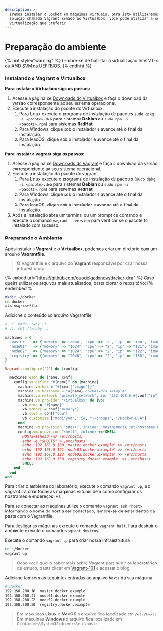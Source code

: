 ```yaml
---
description: >-
  Iremos instalar o Docker em máquinas virtuais, para isto utilizaremos uma
  solução chamada Vagrant somado ao Virtualbox, você pode utilizar a solução de
  virtualização que preferir
---
```


# Preparação do ambiente

{% hint style="warning" %}
Lembre-se de habilitar a virtualização Intel VT-x ou AMD SVM na UEFI/BIOS.
{% endhint %}

### Instalando o Vagrant e Virtualbox

**Para instalar o Virtualbox siga os passos:**

1. Acesse a página de [Downloads do Virtualbox](https://www.virtualbox.org/wiki/Downloads) e faça o download da versão correspondente ao seu sistema operacional.
2. Execute a instalação do pacote do Virtualbox.&#x20;
   1. Para Linux execute o programa de instalação de pacotes `sudo dpkg -i <pacote>.deb` para sistemas **Debian** ou `sudo rpm -i <pacote>.rpm`) para sistemas **RedHat**
   2. Para Windows, clique sob o instalador e avance até o final da instalação.&#x20;
   3. Para MacOS, clique sob o instalador e avance até o final da instalação.

**Para Instalar o vagrant siga os passos:**

1. Acesse a página de [Downloads do Vagrant](https://www.vagrantup.com/downloads.html) e faça o download da versão correspondente ao seu sistema operacional.
2. Execute a instalação do pacote do vagrant.&#x20;
   1. Para Linux execute o programa de instalação de pacotes (`sudo dpkg -i <pacote>.deb` para sistemas **Debian** ou `sudo rpm -i <pacote>.rpm`) para sistemas **RedHat**
   2. Para Windows, clique sob o instalador e avance até o final da instalação.
   3. Para MacOS, clique sob o instalador e avance até o final da instalação.
3. Após a instalação abra um terminal ou um prompt de comando e execute o comando `vagrant --version` para verificar se o pacote foi instalado com sucesso.

### Preparando o Ambiente

Após instalar o **Vagrant** e o **Virtualbox**, podemos criar um diretório com um arquivo **Vagrantfile.**

> O Vagrantfile é o arquivo do **Vagrant** responsável por criar nossa infraestrutura.

{% embed url="https://github.com/caiodelgadonew/docker-dca" %}
Caso queira utilizar os arquivos mais atualizados, basta clonar o repositório:&#x20;
{% endembed %}

```bash
mkdir ~/docker 
cd docker
vim Vagrantfile
```

Adicione o conteúdo ao arquivo Vagrantfile

```ruby
# -*- mode: ruby -*-
# vi: set ft=ruby  :

machines = {
  "master"   => {"memory" => "2048", "cpu" => "2", "ip" => "100", "image" => "ubuntu/bionic64"},
  "node01"   => {"memory" => "1024", "cpu" => "2", "ip" => "121", "image" => "ubuntu/bionic64"},
  "node02"   => {"memory" => "1024", "cpu" => "2", "ip" => "122", "image" => "centos/7"},
  "registry" => {"memory" => "2048", "cpu" => "2", "ip" => "150", "image" => "ubuntu/bionic64"}
}

Vagrant.configure("2") do |config|

  machines.each do |name, conf|
    config.vm.define "#{name}" do |machine|
      machine.vm.box = "#{conf["image"]}"
      machine.vm.hostname = "#{name}.docker-dca.example"
      machine.vm.network "private_network", ip: "192.168.0.#{conf["ip"]}"
      machine.vm.provider "virtualbox" do |vb|
        vb.name = "#{name}"
        vb.memory = conf["memory"]
        vb.cpus = conf["cpu"]
        vb.customize ["modifyvm", :id, "--groups", "/Docker-DCA"]
      end
      machine.vm.provision "shell", inline: "hostnamectl set-hostname #{name}.docker-dca.example"
      config.vm.provision "shell", inline: <<-SHELL
        HOSTS=$(head -n7 /etc/hosts)
        echo -e "$HOSTS" > /etc/hosts
        echo '192.168.0.100  master.docker.example' >> /etc/hosts
        echo '192.168.0.121  node01.docker.example' >> /etc/hosts
        echo '192.168.0.122  node02.docker.example' >> /etc/hosts
        echo '192.168.0.150  registry.docker.example' >> /etc/hosts
        SHELL
    end
  end
end
```

Para criar o ambiente do laboratório, execute o comando `vagrant up`, e o vagrant irá criar todas as máquinas virtuais bem como configurar os hostnames e endereços IPs&#x20;

Para se conectar as máquinas utilize o comando `vagrant ssh <host>` informando o nome do host a ser conectado, lembre-se de estar dentro da pasta com o Vagrantfile.&#x20;

Para desligar as máquinas execute o comando `vagrant halt`. Para destruir o ambiente execute o comando `vagrant destroy`.

Execute o comando `vagrant up` para criar nossa infraestrutura.

```bash
cd ~/docker
vagrant up
```

> Caso você queira saber mais sobre Vagrant para subir os laboratórios de estudo, basta clicar em [Vagrant-101](https://caiodelgado.dev/vagrant-101) e acessar o blog.

Adicione também as seguintes entradas ao arquivo `hosts` da sua máquina.

```bash
# Docker
192.168.200.10  master.docker.example
192.168.200.21  node01.docker.example
192.168.200.22  node02.docker.example
192.168.200.50  registry.docker.example
```

> Em máquinas **Linux** e **MacOS** o arquivo fica localizado em `/etc/hosts` Em máquinas **Windows** o arquivo fica localizado em `C:\Windows\System32\drivers\etc\hosts`
